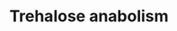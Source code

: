 ---
annotations:
- id: PW:0001299
  parent: classic metabolic pathway
  type: Pathway Ontology
  value: trehalose biosynthetic pathway
authors:
- M.Braymer
- MaintBot
- Ddigles
- Egonw
- DeSl
- Eweitz
description: Trehalose is a storage carbohydrate that can either be synthesized or
  obtained from the external environment. To be utilized as a carbon source, trehalase
  (EC:3.2.1.28) must convert trehalose and water into two molecules of glucose. S.
  cerevisiae has two trehalase enzymes, one is an acid trehalase encoded by ATH1 and
  the other is a neutral trehalase encoded by NTH1. The name "acid" or "neutral" are
  based on the optimal pH of each enzyme (pH 4.5-5.0 and pH 6.8-7.0, respectively).
last-edited: 2021-05-20
organisms:
- Saccharomyces cerevisiae
redirect_from:
- /index.php/Pathway:WP398
- /instance/WP398
- /instance/WP398_rr117351
revision: r117351
schema-jsonld:
- '@context': https://schema.org/
  '@id': https://wikipathways.github.io/pathways/WP398.html
  '@type': Dataset
  creator:
    '@type': Organization
    name: WikiPathways
  description: Trehalose is a storage carbohydrate that can either be synthesized
    or obtained from the external environment. To be utilized as a carbon source,
    trehalase (EC:3.2.1.28) must convert trehalose and water into two molecules of
    glucose. S. cerevisiae has two trehalase enzymes, one is an acid trehalase encoded
    by ATH1 and the other is a neutral trehalase encoded by NTH1. The name "acid"
    or "neutral" are based on the optimal pH of each enzyme (pH 4.5-5.0 and pH 6.8-7.0,
    respectively).
  keywords:
  - ATH1
  - H2O
  - NTH1
  - PGM1
  - PGM2
  - TPS1
  - TPS2
  - TPS3
  - TSL1
  - UDP
  - UDP-D-glucose
  - UGP1
  - UTP
  - YHL012W
  - alpha,alpha-trehalose 6-phosphate
  - beta-D-Glucose
  - glucose-1-phosphate
  - glucose-6-phosphate
  - phosphate
  - pyrophosphate
  - trehalose
  license: CC0
  name: Trehalose anabolism
seo: CreativeWork
title: Trehalose anabolism
wpid: WP398
---